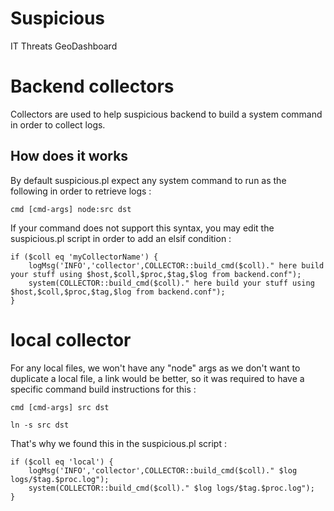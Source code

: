 # Suspicious

IT Threats GeoDashboard

# Backend collectors

Collectors are used to help suspicious backend to build a system command
in order to collect logs.

## How does it works

By default suspicious.pl expect any system command to run as the
following in order to retrieve logs :

	cmd [cmd-args] node:src dst

If your command does not support this syntax, you may edit the
suspicious.pl script in order to add an elsif condition :

	if ($coll eq 'myCollectorName') {
		logMsg('INFO','collector',COLLECTOR::build_cmd($coll)." here build your stuff using $host,$coll,$proc,$tag,$log from backend.conf");
		system(COLLECTOR::build_cmd($coll)." here build your stuff using $host,$coll,$proc,$tag,$log from backend.conf");
	}

# local collector

For any local files, we won't have any "node" args as we don't want to
duplicate a local file, a link would be better, so it was required to have
a specific command build instructions for this :

	cmd [cmd-args] src dst

	ln -s src dst

That's why we found this in the suspicious.pl script :

	if ($coll eq 'local') {
		logMsg('INFO','collector',COLLECTOR::build_cmd($coll)." $log logs/$tag.$proc.log");
		system(COLLECTOR::build_cmd($coll)." $log logs/$tag.$proc.log");
	}

